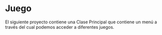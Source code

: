 # Juego

El siguiente proyecto contiene una Clase Principal que contiene un menú a través del cual podemos acceder a diferentes juegos.
